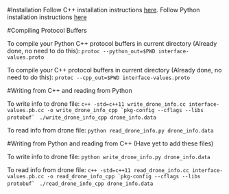 #Installation
Follow C++ installation instructions [here](https://github.com/protocolbuffers/protobuf/tree/master/src).
Follow Python installation instructions [here](https://github.com/protocolbuffers/protobuf/tree/master/python)

#Compiling Protocol Buffers

To compile your Python C++ protocol buffers in current directory (Already done, no need to do this):
`protoc --python_out=$PWD interface-values.proto`

To compile your C++ protocol buffers in current directory (Already done, no need to do this):
`protoc --cpp_out=$PWD interface-values.proto`

#Writing from C++ and reading from Python


To write info to drone file:
``c++ -std=c++11 write_drone_info.cc interface-values.pb.cc -o write_drone_info_cpp `pkg-config --cflags --libs protobuf` ``
`./write_drone_info_cpp drone_info.data`

To read info from drone file:
`python read_drone_info.py drone_info.data`

#Writing from Python and reading from C++ (Have yet to add these files)

To write info to drone file:
`python write_drone_info.py drone_info.data`

To read info from drone file:
``c++ -std=c++11 read_drone_info.cc interface-values.pb.cc -o read_drone_info_cpp `pkg-config --cflags --libs protobuf` ``
`./read_drone_info_cpp drone_info.data`

